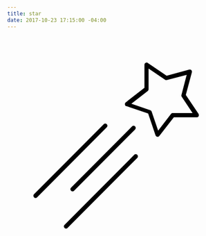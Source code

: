 ```yaml
---
title: star
date: 2017-10-23 17:15:00 -04:00
---
```


<svg version="1.1"
	  xmlns:cc="http://creativecommons.org/ns#" xmlns:dc="http://purl.org/dc/elements/1.1/" xmlns:inkscape="http://www.inkscape.org/namespaces/inkscape" xmlns:rdf="http://www.w3.org/1999/02/22-rdf-syntax-ns#" xmlns:sodipodi="http://sodipodi.sourceforge.net/DTD/sodipodi-0.dtd" xmlns:svg="http://www.w3.org/2000/svg"
	 xmlns="http://www.w3.org/2000/svg" xmlns:xlink="http://www.w3.org/1999/xlink" x="0px" y="0px" viewBox="0 0 100 100"
	 style="enable-background:new 0 0 100 100;" xml:space="preserve">
<g transform="translate(0,-952.36218)">
	<path d="M63.8,964.4c-0.5,0.1-0.8,0.5-0.8,1v10.5l-8.6,6.7c-0.4,0.3-0.5,1-0.2,1.4c0.1,0.2,0.3,0.3,0.5,0.3l10,3.4l3.4,10
		c0.2,0.5,0.8,0.8,1.3,0.6c0.2-0.1,0.3-0.2,0.4-0.3l6.7-8.6H87c0.6,0,1-0.4,1-1c0-0.2-0.1-0.4-0.2-0.6l-5.8-8.6l2.8-10.4
		c0.1-0.5-0.2-1.1-0.7-1.2c-0.2,0-0.3,0-0.5,0l-10.4,2.8l-8.6-5.8C64.3,964.4,64.1,964.3,63.8,964.4z M65,967.2l7.4,5
		c0.2,0.2,0.5,0.2,0.8,0.2l9.2-2.4l-2.4,9.2c-0.1,0.3,0,0.6,0.1,0.8l5,7.5H76c-0.3,0-0.6,0.1-0.8,0.4l-5.9,7.6l-3-8.7
		c-0.1-0.3-0.3-0.5-0.6-0.6l-8.7-3l7.5-5.8c0.2-0.2,0.4-0.5,0.4-0.8V967.2z M45,992.3c-0.3,0-0.5,0.1-0.7,0.3l-32,32
		c-0.4,0.4-0.4,1,0,1.4c0.4,0.4,1,0.4,1.4,0c0,0,0,0,0,0l32-32c0.4-0.4,0.4-1,0-1.4C45.5,992.4,45.3,992.3,45,992.3z M58,993.3
		c-0.3,0-0.5,0.1-0.7,0.3l-28,28c-0.4,0.4-0.4,1,0,1.4c0.4,0.4,1,0.4,1.4,0l28-28c0.4-0.4,0.4-1,0-1.4
		C58.5,993.4,58.3,993.3,58,993.3z M59,1006.3c-0.3,0-0.5,0.1-0.7,0.3l-32,32c-0.4,0.4-0.4,1,0,1.4s1,0.4,1.4,0c0,0,0,0,0,0l32-32
		c0.4-0.4,0.4-1,0-1.4C59.5,1006.4,59.3,1006.3,59,1006.3z"/>
</g>
</svg>
